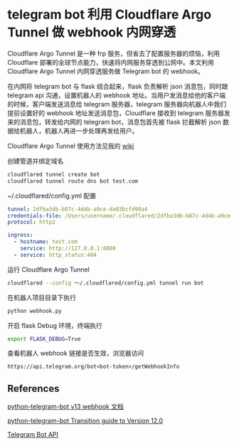 # telegram bot 利用 Cloudflare Argo Tunnel 做 webhook 内网穿透

Cloudflare Argo Tunnel 是一种 frp 服务，但省去了配置服务器的烦恼，利用 Cloudflare 部署的全球节点能力，快速将内网服务穿透到公网中。本文利用 Cloudflare Argo Tunnel 内网穿透服务做 Telegram bot 的 webhook。

在内网将 telegram bot 与 flask 结合起来，flask 负责解析 json 消息包，同时跟 telegram api 沟通，设置机器人的 webhook 地址。当用户发消息给他的客户端的时候，客户端发送消息给 telegram 服务器，telegram 服务器向机器人中我们提前设置好的 webhook 地址发送消息包，Cloudflare 接收到 telegram 服务器发来的消息包，转发给内网的 telegram bot，消息包首先被 flask 拦截解析 json 数据给机器人，机器人再进一步处理再发给用户。

Cloudflare Argo Tunnel 使用方法见我的 [wiki](https://wiki.yym68686.top/tools/CloudFlare)

创建管道并绑定域名

```bash
cloudflared tunnel create bot
cloudflared tunnel route dns bot test.com
```

~/.cloudflared/config.yml 配置

```yaml
tunnel: 2dfba3db-b87c-4d4b-a9ce-da03bcfd98a4
credentials-file: /Users/username/.cloudflared/2dfba3db-b87c-4d4b-a9ce-da03bcfd98a4.json
protocol: http2

ingress:
  - hostname: test.com
    service: http://127.0.0.1:8080
  - service: http_status:404
```

运行 Cloudflare Argo Tunnel

```bash
cloudflared --config ～/.cloudflared/config.yml tunnel run bot
```

在机器人项目目录下执行

```bash
python webhook.py
```

开启 flask Debug 环境，终端执行

```bash
export FLASK_DEBUG=True
```

查看机器人 webhook 链接是否生效，浏览器访问

```
https://api.telegram.org/bot<bot-token>/getWebhookInfo
```

## References

[python-telegram-bot v13 webhook 文档](https://github.com/python-telegram-bot/v13.x-wiki/wiki/Webhooks)

[python-telegram-bot Transition guide to Version 12.0](https://github.com/python-telegram-bot/python-telegram-bot/wiki/Transition-guide-to-Version-12.0#handler-callbacks)

[Telegram Bot API](https://core.telegram.org/bots/api)



